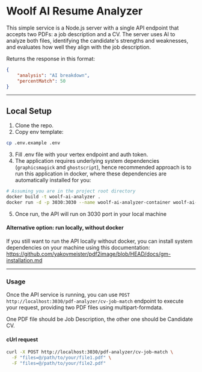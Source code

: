# Woolf AI Resume Analyzer

This simple service is a Node.js server with a single API endpoint that accepts two PDFs: a job description and a CV. The server uses AI to analyze both files, identifying the candidate's strengths and weaknesses, and evaluates how well they align with the job description.

Returns the response in this format:

```json
{
    "analysis": "AI breakdown",
    "percentMatch": 50
}

```

---
## Local Setup
1. Clone the repo.
2. Copy env template:
```sh
cp .env.example .env
```
3. Fill .env file with your vertex endpoint and auth token.
4. The application requires underlying system dependencies (`graphicsmagick` and `ghostscript`), hence recommended approach is to run this application in docker, where these dependencies are automatically installed for you:
```sh
# Assuming you are in the project root directory
docker build -t woolf-ai-analyzer .
docker run -d -p 3030:3030 --name woolf-ai-analyzer-container woolf-ai-analyzer
```
5. Once run, the API will run on 3030 port in your local machine

#### Alternative option: run locally, without docker
If you still want to run the API locally without docker, you can install system dependencies on your machine using this documentation: https://github.com/yakovmeister/pdf2image/blob/HEAD/docs/gm-installation.md

---
### Usage
Once the API service is running, you can use `POST` `http://localhost:3030/pdf-analyzer/cv-job-match` endpoint to execute your request, providing two PDF files using multipart-formdata.

One PDF file should be Job Description, the other one should be Candidate CV.

#### cUrl request
```sh
curl -X POST http://localhost:3030/pdf-analyzer/cv-job-match \
  -F "files=@/path/to/your/file1.pdf" \
  -F "files=@/path/to/your/file2.pdf"
```